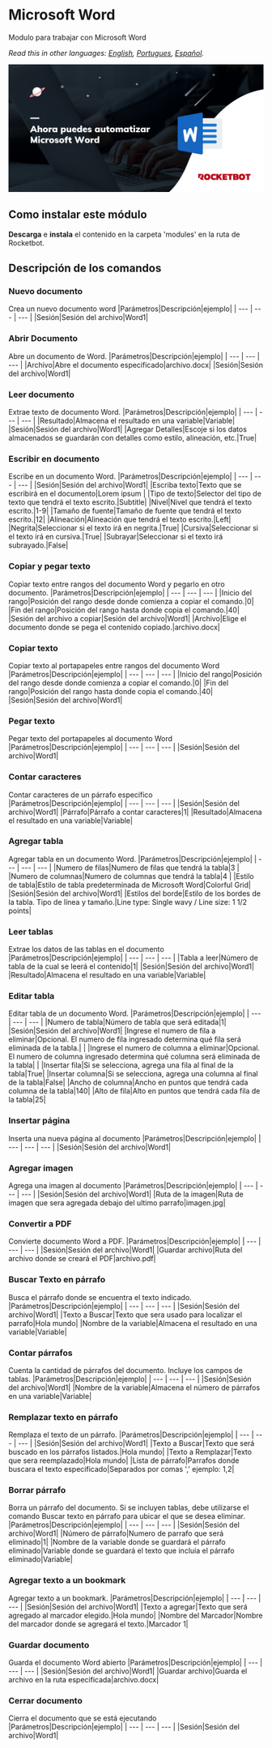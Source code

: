 # Microsoft Word
  
Modulo para trabajar con Microsoft Word  

*Read this in other languages: [English](Manual_MicrosoftWord.md), [Portugues](Manual_MicrosoftWord.pr.md), [Español](Manual_MicrosoftWord.es.md).*
  
![banner](/docs/imgs/Banner_MicrosoftWord.png)
## Como instalar este módulo
  
__Descarga__ e __instala__ el contenido en la carpeta 'modules' en la ruta de Rocketbot.  



## Descripción de los comandos

### Nuevo documento
  
Crea un nuevo documento word
|Parámetros|Descripción|ejemplo|
| --- | --- | --- |
|Sesión|Sesión del archivo|Word1|

### Abrir Documento
  
Abre un documento de Word.
|Parámetros|Descripción|ejemplo|
| --- | --- | --- |
|Archivo|Abre el documento especificado|archivo.docx|
|Sesión|Sesión del archivo|Word1|

### Leer documento
  
Extrae texto de documento Word.
|Parámetros|Descripción|ejemplo|
| --- | --- | --- |
|Resultado|Almacena el resultado en una variable|Variable|
|Sesión|Sesión del archivo|Word1|
|Agregar Detalles|Escoje si los datos almacenados se guardarán con detalles como estilo, alineación, etc.|True|

### Escribir en documento
  
Escribe en un documento Word.
|Parámetros|Descripción|ejemplo|
| --- | --- | --- |
|Sesión|Sesión del archivo|Word1|
|Escriba texto|Texto que se escribirá en el documento|Lorem ipsum |
|Tipo de texto|Selector del tipo de texto que tendrá el texto escrito.|Subtitle|
|Nivel|Nivel que tendrá el texto escrito.|1-9|
|Tamaño de fuente|Tamaño de fuente que tendrá el texto escrito.|12|
|Alineación|Alineación que tendrá el texto escrito.|Left|
|Negrita|Seleccionar si el texto irá en negrita.|True|
|Cursiva|Seleccionar si el texto irá en cursiva.|True|
|Subrayar|Seleccionar si el texto irá subrayado.|False|

### Copiar y pegar texto
  
Copiar texto entre rangos del documento Word y pegarlo en otro documento.
|Parámetros|Descripción|ejemplo|
| --- | --- | --- |
|Inicio del rango|Posición del rango desde donde comienza a copiar el comando.|0|
|Fin del rango|Posición del rango hasta donde copia el comando.|40|
|Sesión del archivo a copiar|Sesión del archivo|Word1|
|Archivo|Elige el documento donde se pega el contenido copiado.|archivo.docx|

### Copiar texto
  
Copiar texto al portapapeles entre rangos del documento Word
|Parámetros|Descripción|ejemplo|
| --- | --- | --- |
|Inicio del rango|Posición del rango desde donde comienza a copiar el comando.|0|
|Fin del rango|Posición del rango hasta donde copia el comando.|40|
|Sesión|Sesión del archivo|Word1|

### Pegar texto
  
Pegar texto del portapapeles al documento Word
|Parámetros|Descripción|ejemplo|
| --- | --- | --- |
|Sesión|Sesión del archivo|Word1|

### Contar caracteres
  
Contar caracteres de un párrafo específico
|Parámetros|Descripción|ejemplo|
| --- | --- | --- |
|Sesión|Sesión del archivo|Word1|
|Párrafo|Párrafo a contar caracteres|1|
|Resultado|Almacena el resultado en una variable|Variable|

### Agregar tabla
  
Agregar tabla en un documento Word.
|Parámetros|Descripción|ejemplo|
| --- | --- | --- |
|Numero de filas|Numero de filas que tendrá la tabla|3 |
|Numero de columnas|Numero de columnas que tendrá la tabla|4 |
|Estilo de tabla|Estilo de tabla predeterminada de Microsoft Word|Colorful Grid|
|Sesión|Sesión del archivo|Word1|
|Estilos del borde|Estilo de los bordes de la tabla. Tipo de línea y tamaño.|Line type: Single wavy / Line size: 1 1/2 points|

### Leer tablas
  
Extrae los datos de las tablas en el documento
|Parámetros|Descripción|ejemplo|
| --- | --- | --- |
|Tabla a leer|Número de tabla de la cual se leerá el contenido|1|
|Sesión|Sesión del archivo|Word1|
|Resultado|Almacena el resultado en una variable|Variable|

### Editar tabla
  
Editar tabla de un documento Word.
|Parámetros|Descripción|ejemplo|
| --- | --- | --- |
|Numero de tabla|Número de tabla que será editada|1|
|Sesión|Sesión del archivo|Word1|
|Ingrese el numero de fila a eliminar|Opcional. El numero de fila ingresado determina qué fila será eliminada de la tabla.| |
|Ingrese el numero de columna a eliminar|Opcional. El numero de columna ingresado determina qué columna será eliminada de la tabla| |
|Insertar fila|Si se selecciona, agrega una fila al final de la tabla|True|
|Insertar columna|Si se selecciona, agrega una columna al final de la tabla|False|
|Ancho de columna|Ancho en puntos que tendrá cada columna de la tabla|140|
|Alto de fila|Alto en puntos que tendrá cada fila de la tabla|25|

### Insertar página
  
Inserta una nueva página al documento
|Parámetros|Descripción|ejemplo|
| --- | --- | --- |
|Sesión|Sesión del archivo|Word1|

### Agregar imagen
  
Agrega una imagen al documento
|Parámetros|Descripción|ejemplo|
| --- | --- | --- |
|Sesión|Sesión del archivo|Word1|
|Ruta de la imagen|Ruta de imagen que sera agregada debajo del ultimo parrafo|imagen.jpg|

### Convertir a PDF
  
Convierte documento Word a PDF.
|Parámetros|Descripción|ejemplo|
| --- | --- | --- |
|Sesión|Sesión del archivo|Word1|
|Guardar archivo|Ruta del archivo donde se creará el PDF|archivo.pdf|

### Buscar Texto en párrafo
  
Busca el párrafo donde se encuentra el texto indicado.
|Parámetros|Descripción|ejemplo|
| --- | --- | --- |
|Sesión|Sesión del archivo|Word1|
|Texto a Buscar|Texto que sera usado para localizar el parrafo|Hola mundo|
|Nombre de la variable|Almacena el resultado en una variable|Variable|

### Contar párrafos
  
Cuenta la cantidad de párrafos del documento. Incluye los campos de tablas.
|Parámetros|Descripción|ejemplo|
| --- | --- | --- |
|Sesión|Sesión del archivo|Word1|
|Nombre de la variable|Almacena el número de párrafos en una variable|Variable|

### Remplazar texto en párrafo
  
Remplaza el texto de un párrafo.
|Parámetros|Descripción|ejemplo|
| --- | --- | --- |
|Sesión|Sesión del archivo|Word1|
|Texto a Buscar|Texto que será buscado en los párrafos listados.|Hola mundo|
|Texto a Remplazar|Texto que sera reemplazado|Hola mundo|
|Lista de párrafo|Parrafos donde buscara el texto especificado|Separados por comas ',' ejemplo: 1,2|

### Borrar párrafo
  
Borra un párrafo del documento. Si se incluyen tablas, debe utilizarse el comando Buscar texto en párrafo para ubicar el que se desea eliminar.
|Parámetros|Descripción|ejemplo|
| --- | --- | --- |
|Sesión|Sesión del archivo|Word1|
|Número de párrafo|Numero de parrafo que será eliminado|1|
|Nombre de la variable donde se guardará el párrafo eliminado|Variable donde se guardará el texto que incluía el párrafo eliminado|Variable|

### Agregar texto a un bookmark
  
Agregar texto a un bookmark.
|Parámetros|Descripción|ejemplo|
| --- | --- | --- |
|Sesión|Sesión del archivo|Word1|
|Texto a agregar|Texto que será agregado al marcador elegido.|Hola mundo|
|Nombre del Marcador|Nombre del marcador donde se agregará el texto.|Marcador 1|

### Guardar documento
  
Guarda el documento Word abierto
|Parámetros|Descripción|ejemplo|
| --- | --- | --- |
|Sesión|Sesión del archivo|Word1|
|Guardar archivo|Guarda el archivo en la ruta especificada|archivo.docx|

### Cerrar documento
  
Cierra el documento que se está ejecutando
|Parámetros|Descripción|ejemplo|
| --- | --- | --- |
|Sesión|Sesión del archivo|Word1|
